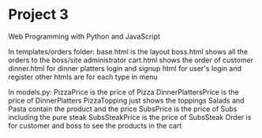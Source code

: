 # Project 3

Web Programming with Python and JavaScript

In templates/orders folder:
base.html is the layout
boss.html shows all the orders to the boss/site administrator
cart.html shows the order of customer
dinner.html for dinner platters
login and signup html for user's login and register
other htmls are for each type in menu

In models.py:
PizzaPrice is the price of Pizza
DinnerPlattersPrice is the price of DinnerPlatters
PizzaTopping just shows the toppings
Salads and Pasta contain the product and the price
SubsPrice is the price of Subs including the pure steak
SubsSteakPrice is the price of SubsSteak
Order is for customer and boss to see the products in the cart
